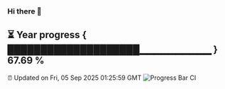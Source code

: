 ### Hi there 👋
⏳ Year progress { ████████████████████▁▁▁▁▁▁▁▁▁▁ } 67.69 %
---
⏰ Updated on Fri, 05 Sep 2025 01:25:59 GMT
![Progress Bar CI](https://github.com/liununu/liununu/workflows/Progress%20Bar%20CI/badge.svg)
